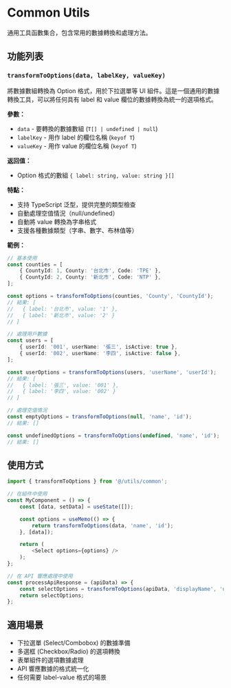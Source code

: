 # Common Utils

通用工具函數集合，包含常用的數據轉換和處理方法。

## 功能列表

### `transformToOptions(data, labelKey, valueKey)`

將數據數組轉換為 Option 格式，用於下拉選單等 UI 組件。這是一個通用的數據轉換工具，可以將任何具有 label 和 value 欄位的數據轉換為統一的選項格式。

**參數：**

- `data` - 要轉換的數據數組 (`T[] | undefined | null`)
- `labelKey` - 用作 label 的欄位名稱 (`keyof T`)
- `valueKey` - 用作 value 的欄位名稱 (`keyof T`)

**返回值：**

- Option 格式的數組 `{ label: string, value: string }[]`

**特點：**

- 支持 TypeScript 泛型，提供完整的類型檢查
- 自動處理空值情況（null/undefined）
- 自動將 value 轉換為字串格式
- 支援各種數據類型（字串、數字、布林值等）

**範例：**

```typescript
// 基本使用
const counties = [
    { CountyId: 1, County: '台北市', Code: 'TPE' },
    { CountyId: 2, County: '新北市', Code: 'NTP' },
];

const options = transformToOptions(counties, 'County', 'CountyId');
// 結果: [
//   { label: '台北市', value: '1' },
//   { label: '新北市', value: '2' }
// ]

// 處理用戶數據
const users = [
    { userId: '001', userName: '張三', isActive: true },
    { userId: '002', userName: '李四', isActive: false },
];

const userOptions = transformToOptions(users, 'userName', 'userId');
// 結果: [
//   { label: '張三', value: '001' },
//   { label: '李四', value: '002' }
// ]

// 處理空值情況
const emptyOptions = transformToOptions(null, 'name', 'id');
// 結果: []

const undefinedOptions = transformToOptions(undefined, 'name', 'id');
// 結果: []
```

## 使用方式

```typescript
import { transformToOptions } from '@/utils/common';

// 在組件中使用
const MyComponent = () => {
    const [data, setData] = useState([]);

    const options = useMemo(() => {
        return transformToOptions(data, 'name', 'id');
    }, [data]);

    return (
        <Select options={options} />
    );
};

// 在 API 響應處理中使用
const processApiResponse = (apiData) => {
    const selectOptions = transformToOptions(apiData, 'displayName', 'uniqueId');
    return selectOptions;
};
```

## 適用場景

- 下拉選單 (Select/Combobox) 的數據準備
- 多選框 (Checkbox/Radio) 的選項轉換
- 表單組件的選項數據處理
- API 響應數據的格式統一化
- 任何需要 label-value 格式的場景
